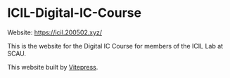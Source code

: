 # ICIL-Digital-IC-Course
Website: https://icil.200502.xyz/ 


This is the website for the Digital IC Course for members of the ICIL Lab at SCAU.


This website built by [Vitepress](https://vitepress.dev/).
